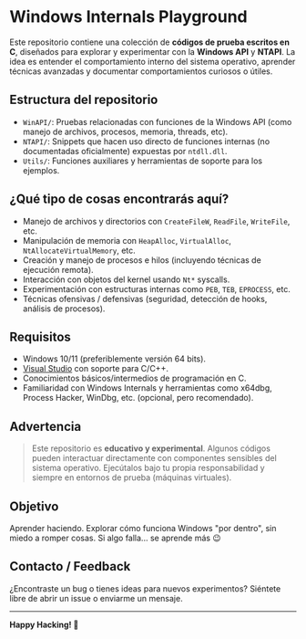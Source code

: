 # Windows Internals Playground 

Este repositorio contiene una colección de **códigos de prueba escritos en C**, diseñados para explorar y experimentar con la **Windows API** y **NTAPI**. La idea es entender el comportamiento interno del sistema operativo, aprender técnicas avanzadas y documentar comportamientos curiosos o útiles.

##  Estructura del repositorio

- `WinAPI/`: Pruebas relacionadas con funciones de la Windows API (como manejo de archivos, procesos, memoria, threads, etc).
- `NTAPI/`: Snippets que hacen uso directo de funciones internas (no documentadas oficialmente) expuestas por `ntdll.dll`.
- `Utils/`: Funciones auxiliares y herramientas de soporte para los ejemplos.

##  ¿Qué tipo de cosas encontrarás aquí?

- Manejo de archivos y directorios con `CreateFileW`, `ReadFile`, `WriteFile`, etc.
- Manipulación de memoria con `HeapAlloc`, `VirtualAlloc`, `NtAllocateVirtualMemory`, etc.
- Creación y manejo de procesos e hilos (incluyendo técnicas de ejecución remota).
- Interacción con objetos del kernel usando `Nt*` syscalls.
- Experimentación con estructuras internas como `PEB`, `TEB`, `EPROCESS`, etc.
- Técnicas ofensivas / defensivas (seguridad, detección de hooks, análisis de procesos).

##  Requisitos

- Windows 10/11 (preferiblemente versión 64 bits).
- [Visual Studio](https://visualstudio.microsoft.com/) con soporte para C/C++.
- Conocimientos básicos/intermedios de programación en C.
- Familiaridad con Windows Internals y herramientas como x64dbg, Process Hacker, WinDbg, etc. (opcional, pero recomendado).

##  Advertencia

> Este repositorio es **educativo y experimental**. Algunos códigos pueden interactuar directamente con componentes sensibles del sistema operativo. Ejecútalos bajo tu propia responsabilidad y siempre en entornos de prueba (máquinas virtuales).

##  Objetivo

Aprender haciendo. Explorar cómo funciona Windows "por dentro", sin miedo a romper cosas. Si algo falla... se aprende más 😉

##  Contacto / Feedback

¿Encontraste un bug o tienes ideas para nuevos experimentos? Siéntete libre de abrir un issue o enviarme un mensaje.

---

**Happy Hacking! 👾**
